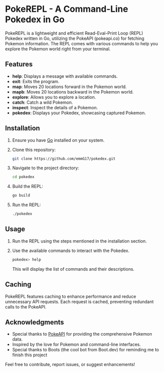 # PokeREPL - A Command-Line Pokedex in Go

PokeREPL is a lightweight and efficient Read-Eval-Print Loop (REPL) Pokedex written in Go, utilizing the PokeAPI (pokeapi.co) for fetching Pokemon information. The REPL comes with various commands to help you explore the Pokemon world right from your terminal.

## Features

- **help**: Displays a message with available commands.
- **exit**: Exits the program.
- **map**: Moves 20 locations forward in the Pokemon world.
- **mapb**: Moves 20 locations backward in the Pokemon world.
- **explore**: Allows you to explore a location.
- **catch**: Catch a wild Pokemon.
- **inspect**: Inspect the details of a Pokemon.
- **pokedex**: Displays your Pokedex, showcasing captured Pokemon.

## Installation

1. Ensure you have [Go](https://golang.org/doc/install) installed on your system.
2. Clone this repository:

    ```bash
    git clone https://github.com/emmG17/pokedex.git
    ```

3. Navigate to the project directory:

    ```bash
    cd pokedex
    ```

4. Build the REPL:

    ```bash
    go build
    ```

5. Run the REPL:

    ```bash
    ./pokedex
    ```

## Usage

1. Run the REPL using the steps mentioned in the installation section.
2. Use the available commands to interact with the Pokedex.

   ```bash
   pokedex> help
   ```

   This will display the list of commands and their descriptions.

## Caching

PokeREPL features caching to enhance performance and reduce unnecessary API requests. Each request is cached, preventing redundant calls to the PokeAPI.

## Acknowledgments

- Special thanks to [PokeAPI](https://pokeapi.co/) for providing the comprehensive Pokemon data.
- Inspired by the love for Pokemon and command-line interfaces.
- Special thanks to Boots (the cool bot from Boot.dev) for reminding me to finish this project

Feel free to contribute, report issues, or suggest enhancements!
